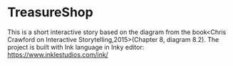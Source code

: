 # TreasureShop
This is a short interactive story based on the diagram from the book&lt;Chris Crawford on Interactive Storytelling,2015>(Chapter 8, diagram 8.2). 
The project is built with Ink language in Inky editor: https://www.inklestudios.com/ink/
